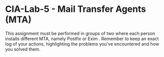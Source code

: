 # CIA-Lab-5 - Mail‌ ‌Transfer‌ ‌Agents‌ ‌(MTA)
This‌ ‌assignment‌ ‌must‌ ‌be‌ ‌performed‌ ‌in‌ ‌groups‌ ‌of‌ ‌two‌ ‌where‌ ‌each‌ ‌person‌ ‌installs‌ ‌different‌‌ MTA,‌ ‌namely‌ Postfix‌‌ ‌or‌ Exim‌ .‌ 
Remember‌ ‌to‌ ‌keep‌ ‌an‌ ‌exact‌ ‌log‌ ‌of‌ ‌your‌ ‌actions,‌ ‌highlighting‌ ‌the‌‌ problems‌ ‌you’ve‌ ‌encountered‌ ‌and‌ ‌how‌ ‌you‌ ‌solved‌ ‌them.‌ ‌
